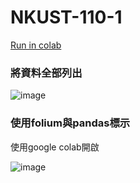 # NKUST-110-1

[Run in colab](https://colab.research.google.com/github/asdkmm5050/NKUST-110-1/blob/main/NKUST_110_1.ipynb)

### 將資料全部列出
![image](https://user-images.githubusercontent.com/52891597/136228746-90adf8c6-ec73-427a-a966-8482f090c7fa.png)
### 使用folium與pandas標示
使用google colab開啟

![image](https://user-images.githubusercontent.com/52891597/136228855-db2483a9-0bf8-4777-9e3b-2c5149c31fca.png)

